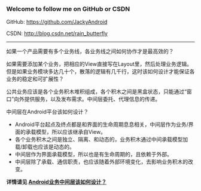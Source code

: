 ### Welcome to follow me on GitHub or CSDN

GitHub: https://github.com/JackyAndroid

CSDN: http://blog.csdn.net/rain_butterfly

---

如果一个产品需要有多个业务线，各业务线之间如何协作才是最高效的？

如果需要添加某个业务，把相应的View直接写在Layout里，然后处理业务逻辑。但是如果业务模块多达几十个，散落的逻辑有几千行，这时该如何设计才能保证各业务的稳定和可扩展性？

公共业务应该是各个业务积木堆积组成，各个积木之间是黑盒状态，只能通过“窗口”向外提供服务，以及发布需求。中间层委托、代理信息的传递。

中间层在Android平台该如何设计？

- Android平台起点及终点都是和界面的生命周期息息相关，中间层作为业务/界面的承载模型，所以应该继承自View。
- 各个业务积木之间是独立、隔离、和动态的，业务积木通过中间承载模型加载/卸载也应该是动态的。
- 中间层作为界面承载模型，所以也是有生命周期的，且依赖于外部。
- 中间层除了承载、通信职责，也应该随着外部环境变化，去影响业务积木的改变。

**详情请见 [Android业务中间层该如何设计？](http://www.jackywang.tech/2017/10/11/Android%E4%B8%9A%E5%8A%A1%E4%B8%AD%E9%97%B4%E5%B1%82%E8%AF%A5%E5%A6%82%E4%BD%95%E8%AE%BE%E8%AE%A1%EF%BC%9F/)**
